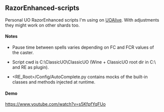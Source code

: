 ## RazorEnhanced-scripts
Personal UO RazorEnhanced scripts I'm using on [UOAlive](https://uoalive.com). With adjustments they might work on other shards too.

#### Notes
- Pause time between spells varies depending on FC and FCR values of the caster.

- Script cwd is C:\ClassicUO\ClassicUO (Wine + ClassicUO root dir in C:\ and RE as plugin).

- <RE_Root>/Config/AutoComplete.py contains mocks of the built-in classes and methods injected at runtime.

#### Demo
https://www.youtube.com/watch?v=s5KfpfYqFUo
